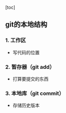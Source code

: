 [toc]

## git的本地结构

### 1. 工作区

* 写代码的位置

### 2. 暂存器（git add）

* 打算要提交的东西

### 3. 本地库（git commit）

* 存储历史版本

